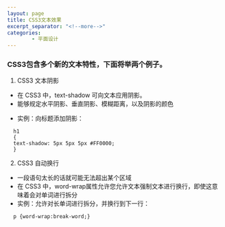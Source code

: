 ```yaml
---
layout: page
title: CSS3文本效果
excerpt_separator: "<!--more-->"
categories:
        - 平面设计
---       
```

### CSS3包含多个新的文本特性，下面将举两个例子。
1. CSS3 文本阴影
- 在 CSS3 中，text-shadow 可向文本应用阴影。
- 能够规定水平阴影、垂直阴影、模糊距离，以及阴影的颜色
<!--more-->
- 实例：向标题添加阴影：
  
```
  h1
  {
  text-shadow: 5px 5px 5px #FF0000;
  }
```
2. CSS3 自动换行
- 一段语句太长的话就可能无法超出某个区域
- 在 CSS3 中，word-wrap属性允许您允许文本强制文本进行换行，即使这意味着会对单词进行拆分
- 实例：允许对长单词进行拆分，并换行到下一行：

```
  p {word-wrap:break-word;}
```